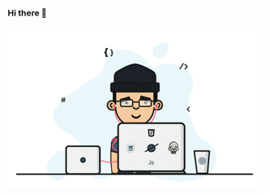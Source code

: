 ### Hi there 👋
![Banner](https://github.com/smruti4u/smruti4u/blob/main/banner2.gif)
<!--
**smruti4u/smruti4u** is a ✨ _special_ ✨ repository because its `README.md` (this file) appears on your GitHub profile.


<table width="100%" >

 <tr>
    <td width="60%">
     

     
</td>
    <td>
  ##Stats
<p align="center">
  <img width="100%" src="https://github-readme-stats.vercel.app/api?username=smruti4u&theme=algolia&show_icons=true&bg_color=transparent&title_color=navy&text_color=black" />
 </br>
  <img width="100%" src="https://github-readme-streak-stats.herokuapp.com/?user=smruti4u"/>
 </br>
  <img width="100%" src="https://github-readme-stats.vercel.app/api/top-langs/?username=smruti4u&exclude_repo=Portfolio,HomePal&langs_count=7&layout=compact&bg_color=transparent" />
</p>
     
  </td>
 </tr>
</table>






Here are some ideas to get you started:

- 🔭 I’m currently working on ...
- 🌱 I’m currently learning ...
- 👯 I’m looking to collaborate on ...
- 🤔 I’m looking for help with ...
- 💬 Ask me about ...
- 📫 How to reach me: ...
- 😄 Pronouns: ...
- ⚡ Fun fact: ...
-->
